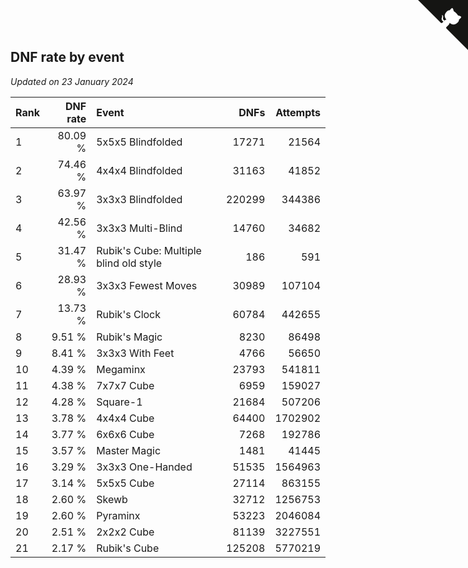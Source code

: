 ## DNF rate by event

*Updated on 23 January 2024*

| Rank | DNF rate | Event | DNFs | Attempts |
| :--- | ---: | :--- | ---: | ---: |
| 1 | 80.09 % | 5x5x5 Blindfolded | 17271 | 21564 |
| 2 | 74.46 % | 4x4x4 Blindfolded | 31163 | 41852 |
| 3 | 63.97 % | 3x3x3 Blindfolded | 220299 | 344386 |
| 4 | 42.56 % | 3x3x3 Multi-Blind | 14760 | 34682 |
| 5 | 31.47 % | Rubik's Cube: Multiple blind old style | 186 | 591 |
| 6 | 28.93 % | 3x3x3 Fewest Moves | 30989 | 107104 |
| 7 | 13.73 % | Rubik's Clock | 60784 | 442655 |
| 8 | 9.51 % | Rubik's Magic | 8230 | 86498 |
| 9 | 8.41 % | 3x3x3 With Feet | 4766 | 56650 |
| 10 | 4.39 % | Megaminx | 23793 | 541811 |
| 11 | 4.38 % | 7x7x7 Cube | 6959 | 159027 |
| 12 | 4.28 % | Square-1 | 21684 | 507206 |
| 13 | 3.78 % | 4x4x4 Cube | 64400 | 1702902 |
| 14 | 3.77 % | 6x6x6 Cube | 7268 | 192786 |
| 15 | 3.57 % | Master Magic | 1481 | 41445 |
| 16 | 3.29 % | 3x3x3 One-Handed | 51535 | 1564963 |
| 17 | 3.14 % | 5x5x5 Cube | 27114 | 863155 |
| 18 | 2.60 % | Skewb | 32712 | 1256753 |
| 19 | 2.60 % | Pyraminx | 53223 | 2046084 |
| 20 | 2.51 % | 2x2x2 Cube | 81139 | 3227551 |
| 21 | 2.17 % | Rubik's Cube | 125208 | 5770219 |


<a href="https://github.com/JustinTimeCuber/wca_statistics" class="github-corner" aria-label="View source on Github"><svg width="80" height="80" viewBox="0 0 250 250" style="fill:#151513; color:#fff; position: absolute; top: 0; border: 0; right: 0;" aria-hidden="true"><path d="M0,0 L115,115 L130,115 L142,142 L250,250 L250,0 Z"></path><path d="M128.3,109.0 C113.8,99.7 119.0,89.6 119.0,89.6 C122.0,82.7 120.5,78.6 120.5,78.6 C119.2,72.0 123.4,76.3 123.4,76.3 C127.3,80.9 125.5,87.3 125.5,87.3 C122.9,97.6 130.6,101.9 134.4,103.2" fill="currentColor" style="transform-origin: 130px 106px;" class="octo-arm"></path><path d="M115.0,115.0 C114.9,115.1 118.7,116.5 119.8,115.4 L133.7,101.6 C136.9,99.2 139.9,98.4 142.2,98.6 C133.8,88.0 127.5,74.4 143.8,58.0 C148.5,53.4 154.0,51.2 159.7,51.0 C160.3,49.4 163.2,43.6 171.4,40.1 C171.4,40.1 176.1,42.5 178.8,56.2 C183.1,58.6 187.2,61.8 190.9,65.4 C194.5,69.0 197.7,73.2 200.1,77.6 C213.8,80.2 216.3,84.9 216.3,84.9 C212.7,93.1 206.9,96.0 205.4,96.6 C205.1,102.4 203.0,107.8 198.3,112.5 C181.9,128.9 168.3,122.5 157.7,114.1 C157.9,116.9 156.7,120.9 152.7,124.9 L141.0,136.5 C139.8,137.7 141.6,141.9 141.8,141.8 Z" fill="currentColor" class="octo-body"></path></svg></a><style>.github-corner:hover .octo-arm{animation:octocat-wave 560ms ease-in-out}@keyframes octocat-wave{0%,100%{transform:rotate(0)}20%,60%{transform:rotate(-25deg)}40%,80%{transform:rotate(10deg)}}@media (max-width:500px){.github-corner:hover .octo-arm{animation:none}.github-corner .octo-arm{animation:octocat-wave 560ms ease-in-out}}</style>
